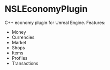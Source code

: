 # NSLEconomyPlugin

C++ economy plugin for Unreal Engine.
Features:

- Money
- Currencies
- Market
- Shops
- Items
- Profiles
- Transactions
